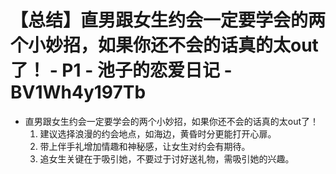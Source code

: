 # 【总结】直男跟女生约会一定要学会的两个小妙招，如果你还不会的话真的太out了！ - P1 - 池子的恋爱日记 - BV1Wh4y197Tb

-   直男跟女生约会一定要学会的两个小妙招，如果你还不会的话真的太out了！
    1.  建议选择浪漫的约会地点，如海边，黄昏时分更能打开心扉。
    2.  带上伴手礼增加情趣和神秘感，让女生对约会有期待。
    3.  追女生关键在于吸引她，不要过于讨好送礼物，需吸引她的兴趣。